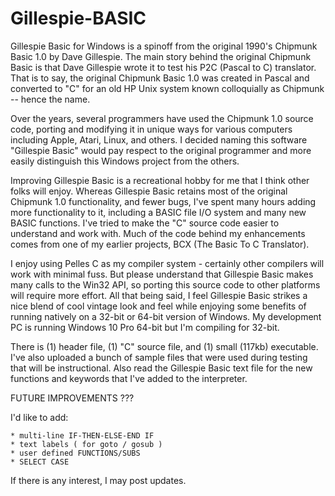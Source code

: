 # Gillespie-BASIC

Gillespie Basic for Windows is a spinoff from the original 1990's Chipmunk Basic 1.0 by Dave Gillespie.  The main story behind the original Chipmunk Basic is that Dave Gillespie wrote it to test his P2C (Pascal to C) translator. That is to say, the original Chipmunk Basic 1.0 was created in Pascal and converted to "C" for an old HP Unix system known colloquially as Chipmunk -- hence the name.  

Over the years, several programmers have used the Chipmunk 1.0 source code, porting and modifying it in unique ways for various computers including Apple, Atari, Linux, and others.  I decided naming this software "Gillespie Basic" would pay respect to the original programmer and more easily distinguish this Windows project from the others.

Improving Gillespie Basic is a recreational hobby for me that I think other folks will enjoy. Whereas Gillespie Basic retains most of the original Chipmunk 1.0 functionality, and fewer bugs, I've spent many hours adding more functionality to it, including a BASIC file I/O system and many new BASIC functions. I've tried to make the "C" source code easier to understand and work with.  Much of the code behind my enhancements comes from one of my earlier projects, BCX (The Basic To C Translator). 

I enjoy using Pelles C as my compiler system - certainly other compilers will work with minimal fuss.  But please understand that Gillespie Basic makes many calls to the Win32 API, so porting this source code to other platforms will require more effort.  All that being said, I feel Gillespie Basic strikes a nice blend of cool vintage look and feel while enjoying some benefits of running natively on a 32-bit or 64-bit version of Windows.  My development PC is running Windows 10 Pro 64-bit but I'm compiling for 32-bit.

There is (1) header file, (1) "C" source file, and (1) small (117kb) executable.  I've also uploaded a bunch of sample files that were used during testing that will be instructional.  Also read the Gillespie Basic text file for the new functions and keywords that I've added to the interpreter.

FUTURE IMPROVEMENTS ???

I'd like to add: 

    * multi-line IF-THEN-ELSE-END IF
    * text labels ( for goto / gosub )
    * user defined FUNCTIONS/SUBS
    * SELECT CASE
    
If there is any interest, I may post updates.
